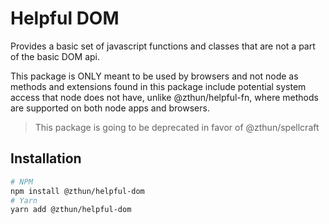 # Helpful DOM

Provides a basic set of javascript functions and classes that are not a part of the basic DOM api.

This package is ONLY meant to be used by browsers and not node as methods and extensions found in this package include
potential system access that node does not have, unlike @zthun/helpful-fn, where methods are supported on both node apps
and browsers.

> This package is going to be deprecated in favor of @zthun/spellcraft

## Installation

```sh
# NPM
npm install @zthun/helpful-dom
# Yarn
yarn add @zthun/helpful-dom
```
